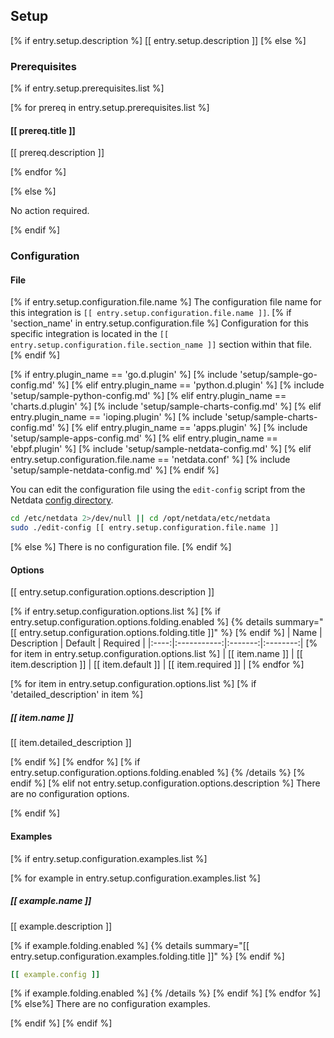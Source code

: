 ## Setup

[% if entry.setup.description %]
[[ entry.setup.description ]]
[% else %]
### Prerequisites
[% if entry.setup.prerequisites.list %]

[% for prereq in entry.setup.prerequisites.list %]
#### [[ prereq.title ]]

[[ prereq.description ]]

[% endfor %]

[% else %]

No action required.

[% endif %]
### Configuration

#### File

[% if entry.setup.configuration.file.name %]
The configuration file name for this integration is `[[ entry.setup.configuration.file.name ]]`.
[% if 'section_name' in entry.setup.configuration.file %]
Configuration for this specific integration is located in the `[[ entry.setup.configuration.file.section_name ]]` section within that file.
[% endif %]

[% if entry.plugin_name == 'go.d.plugin' %]
[% include 'setup/sample-go-config.md' %]
[% elif entry.plugin_name == 'python.d.plugin' %]
[% include 'setup/sample-python-config.md' %]
[% elif entry.plugin_name == 'charts.d.plugin' %]
[% include 'setup/sample-charts-config.md' %]
[% elif entry.plugin_name == 'ioping.plugin' %]
[% include 'setup/sample-charts-config.md' %]
[% elif entry.plugin_name == 'apps.plugin' %]
[% include 'setup/sample-apps-config.md' %]
[% elif entry.plugin_name == 'ebpf.plugin' %]
[% include 'setup/sample-netdata-config.md' %]
[% elif entry.setup.configuration.file.name == 'netdata.conf' %]
[% include 'setup/sample-netdata-config.md' %]
[% endif %]

You can edit the configuration file using the `edit-config` script from the
Netdata [config directory](https://github.com/netdata/netdata/blob/master/docs/configure/nodes.md#the-netdata-config-directory).

```bash
cd /etc/netdata 2>/dev/null || cd /opt/netdata/etc/netdata
sudo ./edit-config [[ entry.setup.configuration.file.name ]]
```
[% else %]
There is no configuration file.
[% endif %]
#### Options

[[ entry.setup.configuration.options.description ]]

[% if entry.setup.configuration.options.list %]
[% if entry.setup.configuration.options.folding.enabled %]
{% details summary="[[ entry.setup.configuration.options.folding.title ]]" %}
[% endif %]
| Name | Description | Default | Required |
|:----:|:-----------:|:-------:|:--------:|
[% for item in entry.setup.configuration.options.list %]
| [[ item.name ]] | [[ item.description ]] | [[ item.default ]] | [[ item.required ]] |
[% endfor %]

[% for item in entry.setup.configuration.options.list %]
[% if 'detailed_description' in item %]
##### [[ item.name ]]

[[ item.detailed_description ]]

[% endif %]
[% endfor %]
[% if entry.setup.configuration.options.folding.enabled %]
{% /details %}
[% endif %]
[% elif not entry.setup.configuration.options.description %]
There are no configuration options.

[% endif %]
#### Examples
[% if entry.setup.configuration.examples.list %]

[% for example in entry.setup.configuration.examples.list %]
##### [[ example.name ]]

[[ example.description ]]

[% if example.folding.enabled %]
{% details summary="[[ entry.setup.configuration.examples.folding.title ]]" %}
[% endif %]
```yaml
[[ example.config ]]
```
[% if example.folding.enabled %]
{% /details %}
[% endif %]
[% endfor %]
[% else%]
There are no configuration examples.

[% endif %]
[% endif %]
